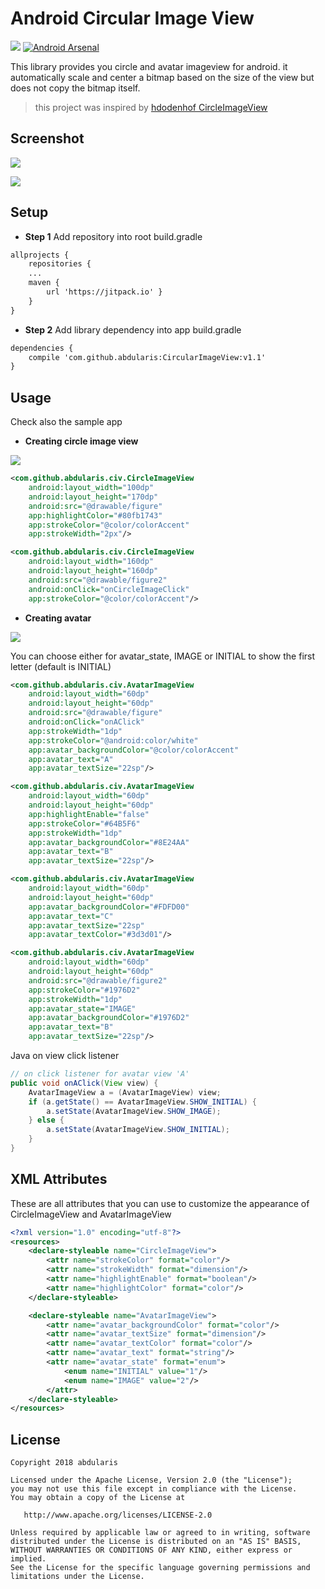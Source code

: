 # Android Circular Image View
[![](https://jitpack.io/v/abdularis/CircularImageView.svg)](https://jitpack.io/#abdularis/CircularImageView)
[![Android Arsenal](https://img.shields.io/badge/Android%20Arsenal-Circular%20Image%20View-brightgreen.svg?style=flat)](https://android-arsenal.com/details/1/6870)

This library provides you circle and avatar imageview for android. it automatically scale and center a bitmap based on the size of the view but does not copy the bitmap itself.
> this project was inspired by [hdodenhof CircleImageView](https://github.com/hdodenhof/CircleImageView)

## Screenshot
![](demo.gif)

![](screenshots/screenshot.png)

## Setup
- **Step 1** Add repository into root build.gradle

~~~xml
allprojects {
    repositories {
    ...
    maven {
        url 'https://jitpack.io' }
    }
}
~~~

- **Step 2** Add library dependency into app build.gradle

~~~xml
dependencies {
    compile 'com.github.abdularis:CircularImageView:v1.1'
}
~~~

## Usage
Check also the sample app

- **Creating circle image view**

![](screenshots/fig2.gif)

~~~xml
<com.github.abdularis.civ.CircleImageView
    android:layout_width="100dp"
    android:layout_height="170dp"
    android:src="@drawable/figure"
    app:highlightColor="#80fb1743"
    app:strokeColor="@color/colorAccent"
    app:strokeWidth="2px"/>

<com.github.abdularis.civ.CircleImageView
    android:layout_width="160dp"
    android:layout_height="160dp"
    android:src="@drawable/figure2"
    android:onClick="onCircleImageClick"
    app:strokeColor="@color/colorAccent"/>
~~~

- **Creating avatar**

![](screenshots/fig1.gif)

You can choose either for avatar_state, IMAGE or INITIAL to show the first letter (default is INITIAL)

~~~xml
<com.github.abdularis.civ.AvatarImageView
    android:layout_width="60dp"
    android:layout_height="60dp"
    android:src="@drawable/figure"
    android:onClick="onAClick"
    app:strokeWidth="1dp"
    app:strokeColor="@android:color/white"
    app:avatar_backgroundColor="@color/colorAccent"
    app:avatar_text="A"
    app:avatar_textSize="22sp"/>

<com.github.abdularis.civ.AvatarImageView
    android:layout_width="60dp"
    android:layout_height="60dp"
    app:highlightEnable="false"
    app:strokeColor="#64B5F6"
    app:strokeWidth="1dp"
    app:avatar_backgroundColor="#8E24AA"
    app:avatar_text="B"
    app:avatar_textSize="22sp"/>

<com.github.abdularis.civ.AvatarImageView
    android:layout_width="60dp"
    android:layout_height="60dp"
    app:avatar_backgroundColor="#FDFD00"
    app:avatar_text="C"
    app:avatar_textSize="22sp"
    app:avatar_textColor="#3d3d01"/>

<com.github.abdularis.civ.AvatarImageView
    android:layout_width="60dp"
    android:layout_height="60dp"
    android:src="@drawable/figure2"
    app:strokeColor="#1976D2"
    app:strokeWidth="1dp"
    app:avatar_state="IMAGE"
    app:avatar_backgroundColor="#1976D2"
    app:avatar_text="B"
    app:avatar_textSize="22sp"/>
~~~

Java on view click listener

~~~java
// on click listener for avatar view 'A'
public void onAClick(View view) {
    AvatarImageView a = (AvatarImageView) view;
    if (a.getState() == AvatarImageView.SHOW_INITIAL) {
        a.setState(AvatarImageView.SHOW_IMAGE);
    } else {
        a.setState(AvatarImageView.SHOW_INITIAL);
    }
}
~~~


## XML Attributes

These are all attributes that you can use to customize the appearance of CircleImageView and AvatarImageView

~~~xml
<?xml version="1.0" encoding="utf-8"?>
<resources>
    <declare-styleable name="CircleImageView">
        <attr name="strokeColor" format="color"/>
        <attr name="strokeWidth" format="dimension"/>
        <attr name="highlightEnable" format="boolean"/>
        <attr name="highlightColor" format="color"/>
    </declare-styleable>

    <declare-styleable name="AvatarImageView">
        <attr name="avatar_backgroundColor" format="color"/>
        <attr name="avatar_textSize" format="dimension"/>
        <attr name="avatar_textColor" format="color"/>
        <attr name="avatar_text" format="string"/>
        <attr name="avatar_state" format="enum">
            <enum name="INITIAL" value="1"/>
            <enum name="IMAGE" value="2"/>
        </attr>
    </declare-styleable>
</resources>
~~~

## License
~~~
Copyright 2018 abdularis

Licensed under the Apache License, Version 2.0 (the "License");
you may not use this file except in compliance with the License.
You may obtain a copy of the License at

   http://www.apache.org/licenses/LICENSE-2.0

Unless required by applicable law or agreed to in writing, software
distributed under the License is distributed on an "AS IS" BASIS,
WITHOUT WARRANTIES OR CONDITIONS OF ANY KIND, either express or implied.
See the License for the specific language governing permissions and
limitations under the License.
~~~

